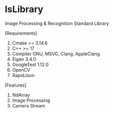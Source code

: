 # IsLibrary

Image Processing & Recognition Standard Library  

[Requirements]  
1. Cmake >= 3.14.6  
2. C++ >= 17  
3. Compiler GNU, MSVC, Clang, AppleClang
4. Eigen 3.4.0  
5. GoogleTest 1.12.0
6. OpenCV
7. RapidJson

[Features]  
1. NdArray
2. Image Processing
3. Camera Stream
